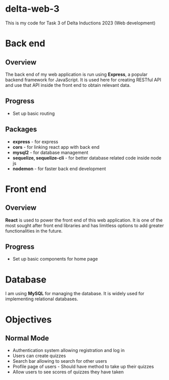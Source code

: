 # delta-web-3
This is my code for Task 3 of Delta Inductions 2023 (Web development)

# Back end
## Overview
The back end of my web application is run using **Express**, a popular backend framework for JavaScript. It is used here for creating RESTful API and use that API inside the front end to obtain relevant data.

## Progress
- Set up basic routing

## Packages
- **express** - for express
- **cors** - for linking react app with back end
- **mysql2** - for database management
- **sequelize, sequelize-cli** - for better database related code inside node js
- **nodemon** - for faster back end development

# Front end
## Overview
**React** is used to power the front end of this web application. It is one of the most sought after front end libraries and has limitless options to add greater functionalities in the future.

## Progress
- Set up basic components for home page

# Database
I am using **MySQL** for managing the database. It is widely used for implementing relational databases.

# Objectives
## Normal Mode
- Authentication system allowing registration and log in
- Users can create quizzes
- Search bar allowing to search for other users
- Profile page of users - Should have method to take up their quizzes
- Allow users to see scores of quizzes they have taken